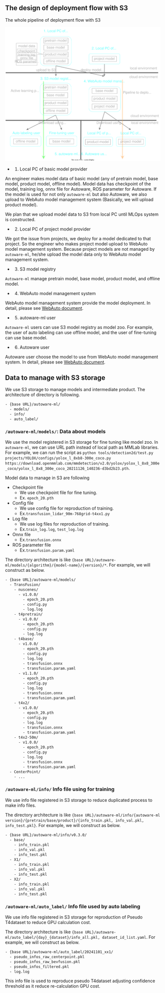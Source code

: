 ## The design of deployment flow with S3

The whole pipeline of deployment flow with S3

![](/docs/fig/model_deployment.drawio.svg)

- 1. Local PC of basic model provider

An engineer makes model data of basic model (any of pretrain model, base model, product model, offline model).
Model data has checkpoint of the model, training log, onnx file for Autoware, ROS parameter for Autoware.
If the model is used for not only `autoware-ml` but also Autoware, we also upload to WebAuto model management system (Basically, we will upload product model).

We plan that we upload model data to S3 from local PC until MLOps system is constructed.

- 2. Local PC of project model provider

We got the issue from projects, we deploy for a model dedicated to that project.
So the engineer who makes project model upload to WebAuto model management system.
Because project models are not managed by `autoware-ml`, he/she upload the model data only to WebAuto model management system.

- 3. S3 model registry

`Autoware-ml` manage pretrain model, base model, product model, and offline model.

- 4. WebAuto model management system

WebAuto model management system provide the model deployment.
In detail, please see [WebAuto document](https://docs.web.auto/en/user-manuals/evaluator-ml-pipeline/introduction).

- 5. autoware-ml user

`Autoware-ml` users can use S3 model registry as model zoo.
For example, the user of auto labeling can use offline model, and the user of fine-tuning can use base model.

- 6. Autoware user

Autoware user choose the model to use from WebAuto model management system.
In detail, please see [WebAuto document](https://docs.web.auto/en/user-manuals/evaluator-ml-pipeline/introduction).

## Data to manage with S3 storage

We use S3 storage to manage models and intermediate product.
The architecture of directory is following.

```
- {base URL}/autoware-ml/
  - models/
  - info/
  - auto_label/
```

### `/autoware-ml/models/`: Data about models

We use the model registered in S3 storage for fine tuning like model zoo.
In `autoware-ml`, we can use URL path instead of local path as MMLab libraries.
For example, we can run the script as `python tools/detection2d/test.py projects/YOLOX/configs/yolox_l_8xb8-300e_coco.py https://download.openmmlab.com/mmdetection/v2.0/yolox/yolox_l_8x8_300e_coco/yolox_l_8x8_300e_coco_20211126_140236-d3bd2b23.pth`.

Model data to manage in S3 are following

- Checkpoint file
  - We use checkpoint file for fine tuning.
  - Ex. `epoch_20.pth`
- Config file
  - We use config file for reproduction of training.
  - Ex.`transfusion_lidar_90m-768grid-t4xx1.py`
- Log file
  - We use log files for reproduction of training.
  - Ex.`train_log.log`, `test_log.log`
- Onnx file
  - Ex.`transfusion.onnx`
- ROS parameter file
  - Ex.`transfusion.param.yaml`

The directory architecture is like `{base URL}/autoware-ml/models/{algorithm}/{model-name}/{version}/*`. For example, we will construct as below.

```
- {base URL}/autoware-ml/models/
  - TransFusion/
    - nuscenes/
      - v1.0.0/
        - epoch_20.pth
        - config.py
        - log.log
    - t4pretrain/
      - v1.0.0/
        - epoch_20.pth
        - config.py
        - log.log
    - t4base/
      - v1.0.0/
        - epoch_20.pth
        - config.py
        - log.log
        - transfusion.onnx
        - transfusion.param.yaml
      - v1.1.0/
        - epoch_20.pth
        - config.py
        - log.log
        - transfusion.onnx
        - transfusion.param.yaml
    - t4x2/
      - v1.0.0/
        - epoch_20.pth
        - config.py
        - log.log
        - transfusion.onnx
        - transfusion.param.yaml
    - t4x2-50m/
      - v1.0.0/
        - epoch_20.pth
        - config.py
        - log.log
        - transfusion.onnx
        - transfusion.param.yaml
  - CenterPoint/
    - ...
```

### `/autoware-ml/info/` Info file using for training

We use info file registered in S3 storage to reduce duplicated process to make info files.

The directory architecture is like `{base URL}/autoware-ml/info/{autoware-ml version}/{pretrain/base/product}/{info_train.pkl, info_val.pkl, info_test.pkl}`.
For example, we will construct as below.

```
- {base URL}/autoware-ml/info/v0.3.0/
  - base/
    - info_train.pkl
    - info_val.pkl
    - info_test.pkl
  - X1/
    - info_train.pkl
    - info_val.pkl
    - info_test.pkl
  - X2/
    - info_train.pkl
    - info_val.pkl
    - info_test.pkl
```

### `/autoware-ml/auto_label/` Info file used by auto labeling

We use info file registered in S3 storage for reproduction of Pseudo T4dataset to reduce GPU calculation cost.

The directory architecture is like `{base URL}/autoware-ml/auto_label/{day}_{dataset}/info_all.pkl, dataset_id_list.yaml`.
For example, we will construct as below.

```
- {base URL}/autoware-ml/auto_label/20241101_xx1/
  - pseudo_infos_raw_centerpoint.pkl
  - pseudo_infos_raw_bevfusion.pkl
  - pseudo_infos_filtered.pkl
  - log.log
```

This info file is used to reproduce pseudo T4dataset adjusting confidence threshold as it reduce re-calculation GPU cost.
